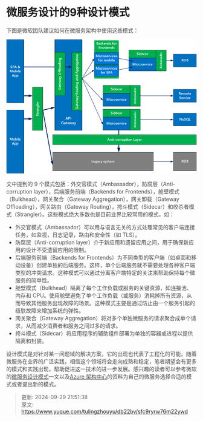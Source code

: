 # 微服务设计的9种设计模式

<font style="color:rgb(74, 74, 74);">下图是微软团队建议如何在微服务架构中使用这些模式：</font>

![1727617883402-6177549b-2755-49cc-9166-747ea5ade91c.png](./img/7y77w6nOUDNlMIfA/1727617883402-6177549b-2755-49cc-9166-747ea5ade91c-814344.png)

<font style="color:rgb(74, 74, 74);">文中提到的 9 个模式包括：外交官模式（Ambassador），防腐层（Anti-corruption layer），后端服务前端（Backends for Frontends），舱壁模式（Bulkhead），网关聚合（Gateway Aggregation），网关卸载（Gateway Offloading），网关路由（Gateway Routing），挎斗模式（Sidecar）和绞杀者模式（Strangler）。这些模式绝大多数也是目前业界比较常用的模式，如：</font>

+ <font style="color:rgb(74, 74, 74);">外交官模式（Ambassador）可以用与语言无关的方式处理常见的客户端连接任务，如监视，日志记录，路由和安全性（如 TLS）。</font>
+ <font style="color:rgb(74, 74, 74);">防腐层（Anti-corruption layer）介于新应用和遗留应用之间，用于确保新应用的设计不受遗留应用的限制。</font>
+ <font style="color:rgb(74, 74, 74);">后端服务前端（Backends for Frontends）为不同类型的客户端（如桌面和移动设备）创建单独的后端服务。这样，单个后端服务就不需要处理各种客户端类型的冲突请求。这种模式可以通过分离客户端特定的关注来帮助保持每个微服务的简单性。</font>
+ <font style="color:rgb(74, 74, 74);">舱壁模式（Bulkhead）隔离了每个工作负载或服务的关键资源，如连接池、内存和 CPU。使用舱壁避免了单个工作负载（或服务）消耗掉所有资源，从而导致其他服务出现故障的场景。这种模式主要是通过防止由一个服务引起的级联故障来增加系统的弹性。</font>
+ <font style="color:rgb(74, 74, 74);">网关聚合（Gateway Aggregation）将对多个单独微服务的请求聚合成单个请求，从而减少消费者和服务之间过多的请求。</font>
+ <font style="color:rgb(74, 74, 74);">挎斗模式（Sidecar）将应用程序的辅助组件部署为单独的容器或进程以提供隔离和封装。</font>

<font style="color:rgb(74, 74, 74);">设计模式是对针对某一问题域的解决方案，它的出现也代表了工程化的可能。随着微服务在业界的广泛实践，相信这个领域将会走向成熟和稳定，笔者期望会有更多的模式和实践出现，帮助促进这一技术的进一步发展。感兴趣的读者可以参考微软的</font>[<font style="color:rgb(74, 74, 74);">微服务设计模式</font>](https://azure.microsoft.com/en-us/blog/design-patterns-for-microservices/)<font style="color:rgb(74, 74, 74);">一文以及</font>[<font style="color:rgb(74, 74, 74);">Azure 架构中心</font>](https://docs.microsoft.com/en-us/azure/architecture/)<font style="color:rgb(74, 74, 74);">的资料为自己的微服务选择合适的模式或者提出新的模式。</font>



> 更新: 2024-09-29 21:51:38  
> 原文: <https://www.yuque.com/tulingzhouyu/db22bv/sfc9ryrw76m22ywd>